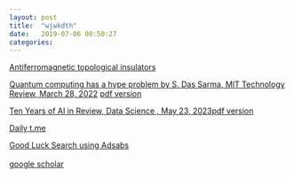 ```yaml
---
layout: post
title:  "wjwkdth"
date:   2019-07-06 00:50:27
categories: 
---
```










[Antiferromagnetic topological insulators](https://arxiv.org/pdf/1004.1403.pdf)


[Quantum computing has a hype problem by S. Das Sarma,  MIT Technology Review, March 28, 2022](https://www.technologyreview.com/2022/03/28/1048355/quantum-computing-has-a-hype-problem/)
[pdf version](/images/Das_Sarma_Quantum_computing_MIT.pdf)

[Ten Years of AI in Review,  Data Science
, May 23, 2023](https://towardsdatascience.com/ten-years-of-ai-in-review-85decdb2a540)[pdf version](/images/10-years-of-AI.pdf)

[Daily t.me](https://jinhong-park.github.io/t_me) 

<a href="#" onclick="window.open('https://ui.adsabs.harvard.edu', '_blank', 'width=1000,height=600');"> Good Luck Search using Adsabs </a>
<br><br>
<a href="#" onclick="window.open('https://scholar.google.com', '_blank', 'width=1000,height=600');"> google scholar </a>
